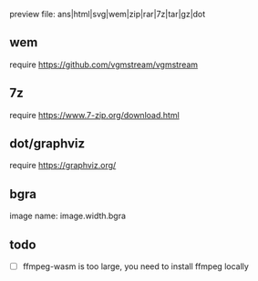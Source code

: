 preview file: ans|html|svg|wem|zip|rar|7z|tar|gz|dot


## wem

require https://github.com/vgmstream/vgmstream

## 7z

require https://www.7-zip.org/download.html

## dot/graphviz

require https://graphviz.org/

## bgra

image name: image.width.bgra

## todo
- [ ] ffmpeg-wasm is too large, you need to install ffmpeg locally